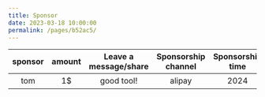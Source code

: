 ```yaml
---
title: Sponsor
date: 2023-03-18 10:00:00
permalink: /pages/b52ac5/
---
```



| sponsor | amount  |        Leave a message/share        |Sponsorship channel |    Sponsorship time   |        add link        |
|:---:|:---:|:----------------------:|:--:|:----------:|:------------------:|
|  tom  |  1$  | good tool! | alipay  | 2024 |         无          |



































